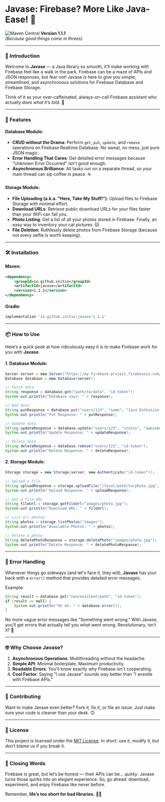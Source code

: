 # Javase: Firebase? More Like Java-Ease! 🚀  
![Maven Central](https://img.shields.io/maven-central/v/io.github.initio/javase.svg?label=Maven%20Central)
**Version 1.1.1**  
*(Because good things come in threes)*  

---

### 📜 Introduction  
Welcome to **Javase** — a Java library so smooth, it’ll make working with Firebase feel like a walk in the park. Firebase can be a maze of APIs and JSON responses, but fear not! Javase is here to give you simple, streamlined, and asynchronous solutions for Firebase Database and Firebase Storage.

Think of it as your over-caffeinated, always-on-call Firebase assistant who actually *does what it’s told*. 🙌

---

### 🚀 Features  
#### Database Module:
- **CRUD without the Drama**: Perform `get`, `put`, `update`, and `remove` operations on Firebase Realtime Database. No sweat, no mess, just pure JSON magic.
- **Error Handling That Cares**: Get detailed error messages because "Unknown Error Occurred" isn't good enough.
- **Asynchronous Brilliance**: All tasks run on a separate thread, so your main thread can sip coffee in peace. ☕

#### Storage Module:
- **File Uploading (a.k.a. "Here, Take My Stuff!")**: Upload files to Firebase Storage with minimal effort.
- **Download URLs**: Retrieve public download URLs for your files faster than your WiFi can fail you.
- **Photo Listing**: Get a list of all your photos stored in Firebase. Finally, an easy way to inventory your cat pictures. 🐱
- **File Deletion**: Ruthlessly delete photos from Firebase Storage (because not every selfie is worth keeping).

---

### 🛠️ Installation  

#### Maven:
```xml
<dependency>
    <groupId>io.github.initio</groupId>
    <artifactId>javase</artifactId>
    <version>1.1.1</version>
</dependency>
```

#### Gradle:
```groovy
implementation 'io.github.initio:javase:1.1.1'
```

---

### 📦 How to Use  
Here’s a quick peek at how ridiculously easy it is to make Firebase work for you with **Javase**.

#### 1. **Database Module**:  
```java
Server server = new Server("https://my-firebase-project.firebaseio.com/");
Database database = new Database(server);

// Fetch data
String response = database.get("path/to/data", "id-token");
System.out.println("Database says: " + response);

// Add data
String putResponse = database.put("users/123", "name", "Java Enthusiast", "id-token");
System.out.println("Put Response: " + putResponse);

// Update data
String updateResponse = database.update("users/123", "status", "awesome", "id-token");
System.out.println("Update Response: " + updateResponse);

// Delete data
String deleteResponse = database.remove("users/123", "id-token");
System.out.println("Delete Response: " + deleteResponse);
```

#### 2. **Storage Module**:  
```java
Storage storage = new Storage(server, new Authenticate("id-token"));

// Upload a file
String uploadResponse = storage.uploadFile("/local/path/to/photo.jpg", "images/photo.jpg");
System.out.println("Upload Response: " + uploadResponse);

// Get a file URL
String fileUrl = storage.getFileUrl("images/photo.jpg");
System.out.println("Download URL: " + fileUrl);

// List all photos
String photos = storage.listPhotos("images");
System.out.println("Available Photos: " + photos);

// Delete a photo
String deletePhotoResponse = storage.deletePhoto("images/photo.jpg");
System.out.println("Delete Response: " + deletePhotoResponse);
```

---

### 🐛 Error Handling  
Whenever things go sideways (and let's face it, they will), **Javase** has your back with a `error()` method that provides detailed error messages.

Example:
```java
String result = database.get("non/existent/path", "id-token");
if (result == null) {
    System.out.println("Uh oh: " + database.error());
}
```

No more vague error messages like "Something went wrong." With Javase, you’ll get errors that actually tell you *what* went wrong. Revolutionary, isn’t it? 🚨

---

### 🤓 Why Choose Javase?  
1. **Asynchronous Operations**: Multithreading without the headache.
2. **Simple API**: Minimal boilerplate. Maximum productivity.
3. **Readable Errors**: You'll know exactly why Firebase isn't cooperating.
4. **Cool Factor**: Saying "I use Javase" sounds way better than "I wrestle with Firebase APIs."

---

### 🤝 Contributing  
Want to make Javase even better? Fork it, fix it, or file an issue. Just make sure your code is cleaner than your desk. 🙃  

---

### 📜 License  
This project is licensed under the [MIT License](LICENSE). In short: use it, modify it, but don’t blame us if you break it.

---

### 💬 Closing Words  
Firebase is great, but let’s be honest — their APIs can be... *quirky*. Javase turns those quirks into an elegant experience. So, go ahead: download, experiment, and enjoy Firebase like never before.  

Remember, **life’s too short for bad libraries.** 🧑‍💻

